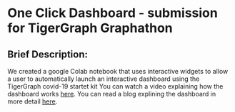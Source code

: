 # One Click Dashboard - submission for TigerGraph Graphathon

## Brief Description:
We created a google Colab notebook that uses interactive widgets to allow a user to automatically launch an interactive dashboard using the TigerGraph covid-19 startet kit
You can watch a video explaining how the dashboard works [here](https://vimeo.com/454246874).
You can read a blog explining the dashboard in more detail [here](https://medium.com/swlh/deploy-a-full-stack-application-with-no-code-180c4d4e6fc8?source=friends_link&sk=3f1ac70dd5dee243fef329f94f1623d4).

